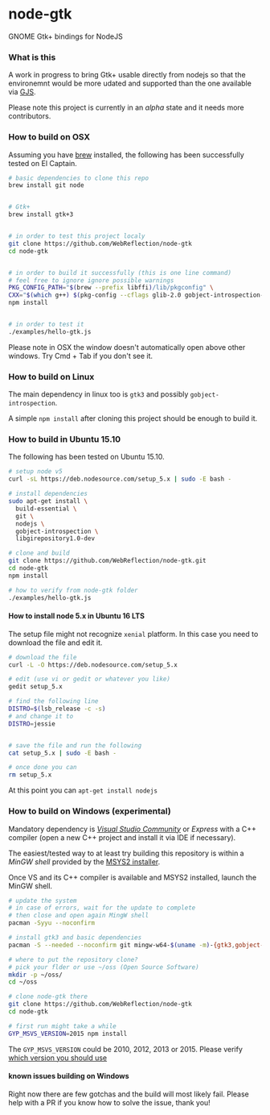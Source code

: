 # node-gtk
GNOME Gtk+ bindings for NodeJS

### What is this
A work in progress to bring Gtk+ usable directly from nodejs so that the environemnt would be more udated and supported than the one available via [GJS](https://wiki.gnome.org/action/show/Projects/Gjs).

Please note this project is currently in an _alpha_ state and it needs more contributors.


### How to build on OSX
Assuming you have [brew]() installed, the following has been successfully tested on El Captain.

```sh
# basic dependencies to clone this repo
brew install git node


# Gtk+
brew install gtk+3


# in order to test this project localy
git clone https://github.com/WebReflection/node-gtk
cd node-gtk


# in order to build it successfully (this is one line command)
# feel free to ignore ignore possible warnings
PKG_CONFIG_PATH="$(brew --prefix libffi)/lib/pkgconfig" \
CXX="$(which g++) $(pkg-config --cflags glib-2.0 gobject-introspection-1.0 --libs gobject-introspection-1.0)" \
npm install


# in order to test it
./examples/hello-gtk.js
```
Please note in OSX the window doesn't automatically open above other windows.
Try Cmd + Tab if you don't see it.


### How to build on Linux

The main dependency in linux too is `gtk3` and possibly `gobject-introspection`.

A simple `npm install` after cloning this project should be enough to build it.


### How to build in Ubuntu 15.10
The following has been tested on Ubuntu 15.10.
```bash
# setup node v5
curl -sL https://deb.nodesource.com/setup_5.x | sudo -E bash -

# install dependencies
sudo apt-get install \
  build-essential \
  git \
  nodejs \
  gobject-introspection \
  libgirepository1.0-dev

# clone and build
git clone https://github.com/WebReflection/node-gtk.git
cd node-gtk
npm install

# how to verify from node-gtk folder
./examples/hello-gtk.js
```

#### How to install node 5.x in Ubuntu 16 LTS
The setup file might not recognize `xenial` platform.
In this case you need to download the file and edit it.

```bash
# download the file
curl -L -O https://deb.nodesource.com/setup_5.x

# edit (use vi or gedit or whatever you like) 
gedit setup_5.x

# find the following line
DISTRO=$(lsb_release -c -s)
# and change it to
DISTRO=jessie


# save the file and run the following
cat setup_5.x | sudo -E bash -

# once done you can
rm setup_5.x
```

At this point you can `apt-get install nodejs`

### How to build on Windows (experimental)
Mandatory dependency is _[Visual Studio Community](https://www.visualstudio.com/en-us/products/visual-studio-community-vs.aspx)_ or _Express_ with a C++ compiler (open a new C++ project and install it via IDE if necessary).

The easiest/tested way to at least try building this repository is within a _MinGW shell_ provided by the [MSYS2 installer](https://msys2.github.io/).

Once VS and its C++ compiler is available and MSYS2 installed, launch the MinGW shell.

```sh
# update the system
# in case of errors, wait for the update to complete
# then close and open again MingW shell
pacman -Syyu --noconfirm

# install gtk3 and basic dependencies
pacman -S --needed --noconfirm git mingw-w64-$(uname -m)-{gtk3,gobject-introspection,pkg-config}

# where to put the repository clone?
# pick your flder or use ~/oss (Open Source Software)
mkdir -p ~/oss/
cd ~/oss

# clone node-gtk there
git clone https://github.com/WebReflection/node-gtk
cd node-gtk

# first run might take a while
GYP_MSVS_VERSION=2015 npm install
```
The `GYP_MSVS_VERSION` could be 2010, 2012, 2013 or 2015.
Please verify [which version you should use](https://github.com/nodejs/node-gyp#installation)

#### known issues building on Windows
Right now there are few gotchas and the build will most likely fail. Please help with a PR if you know how to solve the issue, thank you!
